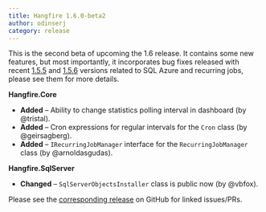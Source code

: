 ```yaml
---
title: Hangfire 1.6.0-beta2
author: odinserj
category: release
---
```


This is the second beta of upcoming the 1.6 release. It contains some new features, but most importantly, it incorporates bug fixes released with recent [1.5.5](http://hangfire.io/blog/2016/04/14/hangfire-1.5.5.html) and [1.5.6](http://hangfire.io/blog/2016/04/25/hangfire-1.5.6.html) versions related to SQL Azure and recurring jobs, please see them for more details.

**Hangfire.Core**
* **Added** – Ability to change statistics polling interval in dashboard (by @tristal).
* **Added** – Cron expressions for regular intervals for the `Cron` class (by @geirsagberg).
* **Added** – `IRecurringJobManager` interface for the `RecurringJobManager` class (by @arnoldasgudas).

**Hangfire.SqlServer**
* **Changed** – `SqlServerObjectsInstaller` class is public now (by @vbfox).

Please see the [corresponding release](https://github.com/HangfireIO/Hangfire/releases/tag/v1.6.0-beta2) on GitHub for linked issues/PRs.